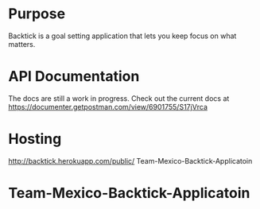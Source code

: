 # Purpose
Backtick is a goal setting application that lets you keep focus on what matters.

# API Documentation
The docs are still a work in progress. Check out the current docs at https://documenter.getpostman.com/view/6901755/S17jVrca


# Hosting 

http://backtick.herokuapp.com/public/ Team-Mexico-Backtick-Applicatoin
# Team-Mexico-Backtick-Applicatoin
